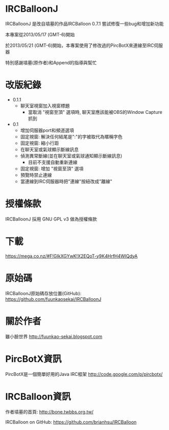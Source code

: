 IRCBalloonJ
===========
IRCBalloonJ 是改自墳墓的作品IRCBalloon 0.7.1
嘗試修復一些bug和增加新功能

本專案從2013/05/17 (GMT-6)開始

於2013/05/21 (GMT-6)開始，本專案使用了修改過的PircBotX來連線至IRC伺服器

特別感謝墳墓(原作者)和Append的指導與幫忙

改版紀錄
===========
 - 0.1.1
    - 聊天室視窗加入視窗標題
        - 當取消 "視窗至頂" 選項時, 聊天室應該能被OBS的Window Capture抓到
 - 0.1
    - 增加伺服器port和頻道選項
    - 固定視窗: 解決任何結尾是":"的字被取代為暱稱字色
    - 固定視窗: 縮小行距
    - 在聊天室或氣球顯示斷線訊息
    - 偵測異常斷線(並在聊天室或氣球通知顯示斷線訊息)
        - 目前不支援自動重新連線
    - 固定視窗: 增加 "視窗至頂" 選項
    - 預覽時禁止連線
    - 當連線到IRC伺服器時把"連線"按紐改成"離線"

授權條款
========

IRCBalloonJ 採用 GNU GPL v3 做為授權條款

下載
==========
https://mega.co.nz/#F!GIkXGYwK!X2EQoT-y9K4HrfH4WlQdyA

原始碼
==========
IRCBalloonJ原始碼存放位置(GitHub):
https://github.com/fuunkaosekai/IRCBalloonJ

關於作者
==========
雖小臉世界
http://fuunkao-sekai.blogspot.com

PircBotX資訊
==========
PircBotX是一個簡單好用的Java IRC框架
http://code.google.com/p/pircbotx/

IRCBalloon資訊
==========
作者墳墓的首頁:
http://bone.twbbs.org.tw/

IRCBalloon on GitHub:
https://github.com/brianhsu/IRCBalloon
